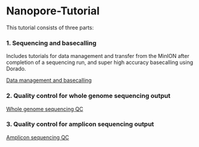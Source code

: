 # Nanopore-Tutorial

This tutorial consists of three parts:

### 1. Sequencing and basecalling

Includes tutorials for data management and transfer from the MinION after completion of a sequencing run, and super high accuracy basecalling using Dorado.

[Data management and basecalling](https://github.com/dfl5440/Nanopore-Tutorial/blob/main/DataManagment.qmd)

### 2. Quality control for whole genome sequencing output

[Whole genome sequencing QC](https://github.com/dfl5440/Nanopore-Tutorial/blob/main/WholeGenome_Quality_Control.qmd)

### 3. Quality control for amplicon sequencing output

[Amplicon sequencing QC](https://github.com/dfl5440/Nanopore-Tutorial/blob/main/Amplicon_Quality_Control.qmd)
